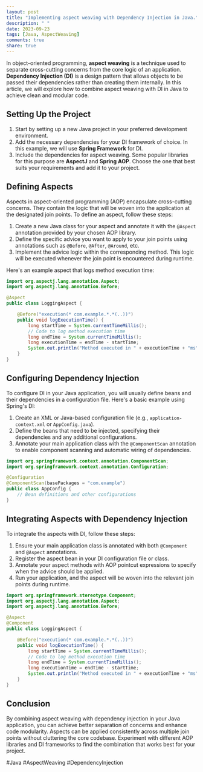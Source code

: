 ```yaml
---
layout: post
title: "Implementing aspect weaving with Dependency Injection in Java."
description: " "
date: 2023-09-23
tags: [Java, AspectWeaving]
comments: true
share: true
---
```


In object-oriented programming, **aspect weaving** is a technique used to separate cross-cutting concerns from the core logic of an application. **Dependency Injection (DI)** is a design pattern that allows objects to be passed their dependencies rather than creating them internally. In this article, we will explore how to combine aspect weaving with DI in Java to achieve clean and modular code.

## Setting Up the Project

1. Start by setting up a new Java project in your preferred development environment.
2. Add the necessary dependencies for your DI framework of choice. In this example, we will use **Spring Framework** for DI.
3. Include the dependencies for aspect weaving. Some popular libraries for this purpose are **AspectJ** and **Spring AOP**. Choose the one that best suits your requirements and add it to your project.

## Defining Aspects

Aspects in aspect-oriented programming (AOP) encapsulate cross-cutting concerns. They contain the logic that will be woven into the application at the designated join points. To define an aspect, follow these steps:

1. Create a new Java class for your aspect and annotate it with the `@Aspect` annotation provided by your chosen AOP library.
2. Define the specific advice you want to apply to your join points using annotations such as `@Before`, `@After`, `@Around`, etc.
3. Implement the advice logic within the corresponding method. This logic will be executed whenever the join point is encountered during runtime.

Here's an example aspect that logs method execution time:

```java
import org.aspectj.lang.annotation.Aspect;
import org.aspectj.lang.annotation.Before;

@Aspect
public class LoggingAspect {

    @Before("execution(* com.example.*.*(..))")
    public void logExecutionTime() {
        long startTime = System.currentTimeMillis();
        // Code to log method execution time
        long endTime = System.currentTimeMillis();
        long executionTime = endTime - startTime;
        System.out.println("Method executed in " + executionTime + "ms");
    }
}
```

## Configuring Dependency Injection

To configure DI in your Java application, you will usually define beans and their dependencies in a configuration file. Here's a basic example using Spring's DI:

1. Create an XML or Java-based configuration file (e.g., `application-context.xml` or `AppConfig.java`).
2. Define the beans that need to be injected, specifying their dependencies and any additional configurations.
3. Annotate your main application class with the `@ComponentScan` annotation to enable component scanning and automatic wiring of dependencies.

```java
import org.springframework.context.annotation.ComponentScan;
import org.springframework.context.annotation.Configuration;

@Configuration
@ComponentScan(basePackages = "com.example")
public class AppConfig {
    // Bean definitions and other configurations
}
```

## Integrating Aspects with Dependency Injection

To integrate the aspects with DI, follow these steps:

1. Ensure your main application class is annotated with both `@Component` and `@Aspect` annotations.
2. Register the aspect bean in your DI configuration file or class.
3. Annotate your aspect methods with AOP pointcut expressions to specify when the advice should be applied.
4. Run your application, and the aspect will be woven into the relevant join points during runtime.

```java
import org.springframework.stereotype.Component;
import org.aspectj.lang.annotation.Aspect;
import org.aspectj.lang.annotation.Before;

@Aspect
@Component
public class LoggingAspect {

    @Before("execution(* com.example.*.*(..))")
    public void logExecutionTime() {
        long startTime = System.currentTimeMillis();
        // Code to log method execution time
        long endTime = System.currentTimeMillis();
        long executionTime = endTime - startTime;
        System.out.println("Method executed in " + executionTime + "ms");
    }
}
```

## Conclusion

By combining aspect weaving with dependency injection in your Java application, you can achieve better separation of concerns and enhance code modularity. Aspects can be applied consistently across multiple join points without cluttering the core codebase. Experiment with different AOP libraries and DI frameworks to find the combination that works best for your project.

#Java #AspectWeaving #DependencyInjection